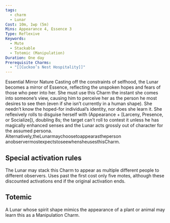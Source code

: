 ```yaml
---
tags:
  - charm
  - Lunar
Cost: 10m, 1wp (5m)
Mins: Appearance 4, Essence 3
Type: Reflexive
Keywords:
  - Mute
  - Stackable
  - Totemic (Manipulation)
Duration: One day
Prerequisite Charms:
  - "[[Cuckoo’s Nest Hospitality]]"
---
```

Essential Mirror Nature Casting off the constraints of selfhood, the Lunar becomes a mirror of Essence, reflecting the unspoken hopes and fears of those who peer into her. She must use this Charm the instant she comes into someone’s view, causing him to perceive her as the person he most desires to see then (even if she isn’t currently in a human shape). She needn’t know the hoped-for individual’s identity, nor does she learn it. She reflexively rolls to disguise herself with (Appearance + [Larceny, Presence, or Socialize]), doubling 8s; the target can’t roll to contest it unless he has magically enhanced senses and the Lunar acts grossly out of character for the assumed persona. Alternatively,theLunarmaychoosetoappearastheperson anobservermostexpectstoseewhensheusesthisCharm. 

## Special activation rules

The Lunar may stack this Charm to appear as multiple different people to different observers. Uses past the first cost only five motes, although these discounted activations end if the original activation ends. 
## Totemic 

A Lunar whose spirit shape mimics the appearance of a plant or animal may learn this as a Manipulation Charm.